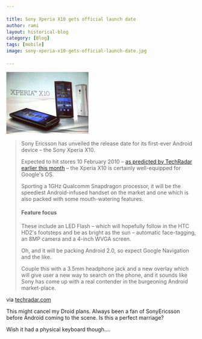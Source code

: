 ```yaml
---

title: Sony Xperia X10 gets official launch date
author: rami
layout: historical-blog 
category: [Blog]
tags: [mobile]
image: sony-xperia-x10-gets-official-launch-date.jpg

---
```


![Sony Xperia X10 launch date](/assets/images/content/blog/sony-xperia-x10-gets-official-launch-date.jpg)
  
<blockquote>
<p>Sony Ericsson has unveiled the release date for its first-ever Android device – the Sony Xperia X10.</p>
<p>Expected to hit stores 10 February 2010 – <a href="http://www.techradar.com/news/phone-and-communications/mobile-phones/sony-ericsson-unveils-the-android-xperia-x10-646383">as predicted by TechRadar earlier this month</a> – the Xperia X10 is certainly well-equipped for Google's OS.</p>
<p>Sporting a 1GHz Qualcomm Snapdragon processor, it will be the speediest Android-infused handset on the market and one which is also packed with some mouth-watering features.</p>
<h4>Feature focus</h4>
<p>These include an LED Flash – which will hopefully follow in the HTC HD2's footsteps and be as bright as the sun – automatic face-tagging, an 8MP camera and a 4-inch WVGA screen.</p>
<p>Oh, and it will be packing Android 2.0, so expect Google Navigation and the like.</p>
<p>Couple this with a 3.5mm headphone jack and a new overlay which will give user a new way to search on the phone, and it sounds like Sony has come up with a real contender in the burgeoning Android market-place.</p>
</blockquote>
  
via [techradar.com](https://www.techradar.com/news/phone-and-communications/mobile-phones/sony-xperia-x10-gets-official-release-date-650845)
  
This might cancel my Droid plans. Always been a fan of SonyEricsson before Android coming to the scene. Is this a perfect marriage?
  
Wish it had a physical keyboard though….
